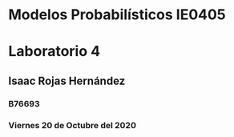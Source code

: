 # Modelos Probabilísticos IE0405
# Laboratorio 4
## Isaac Rojas Hernández
### B76693
### Viernes 20 de Octubre del 2020
